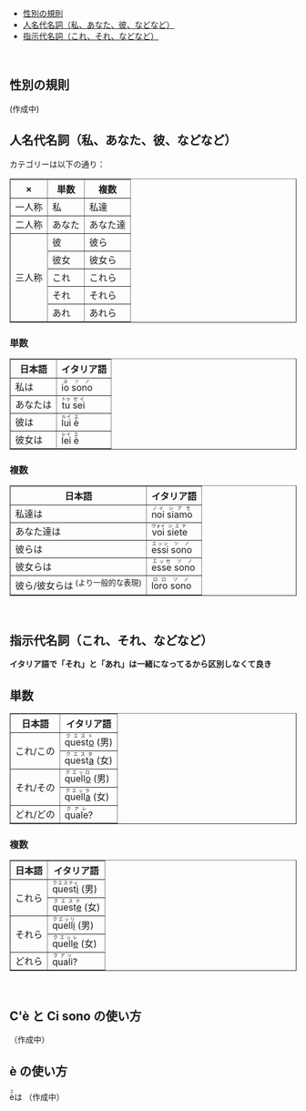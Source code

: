 
- [性別の規則](#性別の規則)
- [人名代名詞（私、あなた、彼、などなど）](#人名代名詞（私、あなた、彼、などなど）)
- [指示代名詞（これ、それ、などなど）](#指示代名詞（これ、それ、などなど）)


<br/>


## 性別の規則

(作成中)


## 人名代名詞（私、あなた、彼、などなど）

カテゴリーは以下の通り：

<table border="1"><thead><tr>
<th>×</th>
<th>単数</th>
<th>複数</th>
</tr></thead><tbody>
<tr>
<td>一人称</td>
<td>私</td>
<td>私達</td>
</tr>
<tr>
<td>二人称</td>
<td>あなた</td>
<td>あなた達</td>
</tr>
<tr>
<td rowspan="5">三人称</td>
<td>彼</td>
<td>彼ら</td>
</tr>
<tr>
<td>彼女</td>
<td>彼女ら</td>
</tr>
<tr>
<td>これ</td>
<td>これら</td>
</tr>
<tr>
<td>それ</td>
<td>それら</td>
</tr>
<tr>
<td>あれ</td>
<td>あれら</td>
</tr>
</tbody></table>


### 単数

<table border="1"><thead><tr>
<th>日本語</th>
<th>イタリア語</th>
</tr></thead><tbody>
<tr>
<td>私は</td>
<td><ruby>io<rt>ヨ</rt></ruby> <ruby>sono<rt>ソノ</rt></ruby></td>
</tr>
<tr>
<td>あなたは</td>
<td><ruby>tu<rt>トゥ</rt></ruby> <ruby>sei<rt>セイ</rt></ruby></td>
</tr>
<tr>
<td>彼は</td>
<td><ruby>lui<rt>ルイ</rt></ruby> <ruby>è<rt>エ</rt></ruby></td>
</tr>
<tr>
<td>彼女は</td>
<td><ruby>lei<rt>レイ</rt></ruby> <ruby>è<rt>エ</rt></ruby></td>
</tr>
</tbody></table>

 
### 複数

<table border="1"><thead><tr>
<th>日本語</th>
<th>イタリア語</th>
</tr></thead><tbody>
<tr>
<td>私達は</td>
<td><ruby>noi<rt>ノイ</rt></ruby> <ruby>siamo<rt>シアモ</rt></ruby></td>
</tr>
<tr>
<td>あなた達は</td>
<td><ruby>voi<rt>ヴォイ</rt></ruby> <ruby>siete<rt>シエテ</rt></ruby></td>
</tr>
<tr>
<td>彼らは</td>
<td><ruby>essi<rt>エッシ</rt></ruby> <ruby>sono<rt>ソノ</rt></ruby></td>
</tr>
<tr>
<td>彼女らは</td>
<td><ruby>esse<rt>エッセ</rt></ruby> <ruby>sono<rt>ソノ</rt></ruby></td>
</tr>
<tr>
<td>彼ら/彼女らは<sup> (より一般的な表現)</sup></td>
<td><ruby>loro<rt>ロロ</rt></ruby> <ruby>sono<rt>ソノ</rt></ruby></td>
</tr>
</tbody></table>


<br/>


## 指示代名詞（これ、それ、などなど）

**イタリア語で「それ」と「あれ」は一緒になってるから区別しなくて良き**


## 単数

<table border="1"><thead><tr>
<th>日本語</th>
<th>イタリア語</th>
</tr></thead><tbody>
<tr>
<td rowspan="2">これ/この</td>
<td><ruby>quest<u>o</u><rt>クエスト</rt></ruby> (男)</td>
</tr>
<tr>
<td><ruby>quest<u>a</u><rt>クエスタ</rt></ruby> (女)</td>
</tr>
<tr>
<td rowspan="2">それ/その</td>
<td><ruby>quell<u>o</u><rt>クエッロ</rt></ruby> (男)</td>
</tr>
<tr>
<td><ruby>quell<u>a</u><rt>クエッラ</rt></ruby> (女)</td>
</tr>
<tr>
<td>どれ/どの</td>
<td><ruby>quale<rt>クアレ</rt></ruby>?</td>
</tr>
</tbody></table>


### 複数

<table border="1"><thead><tr>
<th>日本語</th>
<th>イタリア語</th>
</tr></thead><tbody>
<tr>
<td rowspan="2">これら</td>
<td><ruby>quest<u>i</u><rt>クエスティ</rt></ruby> (男)</td>
</tr>
<tr>
<td><ruby>quest<u>e</u><rt>クエステ</rt></ruby> (女)</td>
</tr>
<tr>
<td rowspan="2">それら</td>
<td><ruby>quell<u>i</u><rt>クエッリ</rt></ruby> (男)</td>
</tr>
<tr>
<td><ruby>quell<u>e</u><rt>クエッレ</rt></ruby> (女)</td>
</tr>
<tr>
<td>どれら</td>
<td><ruby>quali<rt>クアリ</rt></ruby>?</td>
</tr>
</tbody></table>


<br/>


## C'è と Ci sono の使い方

（作成中）


## è の使い方

<ruby>è<rt>エ</rt></ruby>は
（作成中）

